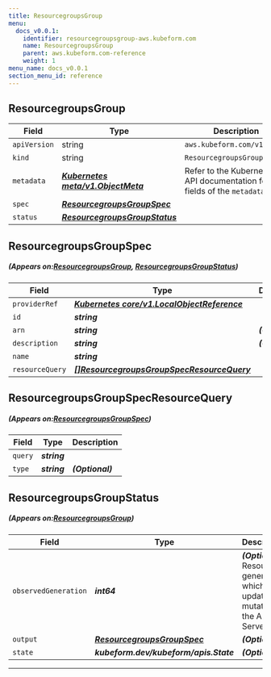```yaml
---
title: ResourcegroupsGroup
menu:
  docs_v0.0.1:
    identifier: resourcegroupsgroup-aws.kubeform.com
    name: ResourcegroupsGroup
    parent: aws.kubeform.com-reference
    weight: 1
menu_name: docs_v0.0.1
section_menu_id: reference
---
```


## ResourcegroupsGroup
| Field | Type | Description |
| ------ | ----- | ----------- |
| `apiVersion` | string | `aws.kubeform.com/v1alpha1` |
|    `kind` | string | `ResourcegroupsGroup` |
| `metadata` | ***[Kubernetes meta/v1.ObjectMeta](https://kubernetes.io/docs/reference/generated/kubernetes-api/v1.13/#objectmeta-v1-meta)***|Refer to the Kubernetes API documentation for the fields of the `metadata` field.|
| `spec` | ***[ResourcegroupsGroupSpec](#ResourcegroupsGroupSpec)***||
| `status` | ***[ResourcegroupsGroupStatus](#ResourcegroupsGroupStatus)***||
## ResourcegroupsGroupSpec
##### (Appears on:[ResourcegroupsGroup](#ResourcegroupsGroup), [ResourcegroupsGroupStatus](#ResourcegroupsGroupStatus))
| Field | Type | Description |
| ------ | ----- | ----------- |
| `providerRef` | ***[Kubernetes core/v1.LocalObjectReference](https://kubernetes.io/docs/reference/generated/kubernetes-api/v1.13/#localobjectreference-v1-core)***||
| `id` | ***string***||
| `arn` | ***string***| ***(Optional)*** |
| `description` | ***string***| ***(Optional)*** |
| `name` | ***string***||
| `resourceQuery` | ***[[]ResourcegroupsGroupSpecResourceQuery](#ResourcegroupsGroupSpecResourceQuery)***||
## ResourcegroupsGroupSpecResourceQuery
##### (Appears on:[ResourcegroupsGroupSpec](#ResourcegroupsGroupSpec))
| Field | Type | Description |
| ------ | ----- | ----------- |
| `query` | ***string***||
| `type` | ***string***| ***(Optional)*** |
## ResourcegroupsGroupStatus
##### (Appears on:[ResourcegroupsGroup](#ResourcegroupsGroup))
| Field | Type | Description |
| ------ | ----- | ----------- |
| `observedGeneration` | ***int64***| ***(Optional)*** Resource generation, which is updated on mutation by the API Server.|
| `output` | ***[ResourcegroupsGroupSpec](#ResourcegroupsGroupSpec)***| ***(Optional)*** |
| `state` | ***kubeform.dev/kubeform/apis.State***| ***(Optional)*** |
---
